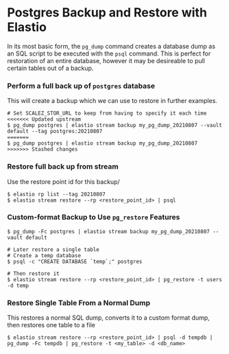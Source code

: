 
# Postgres Backup and Restore with Elastio

In its most basic form, the `pg_dump` command creates a database dump as an SQL script to be executed with the `psql` command.  This is perfect for restoration of an entire database, however it may be desireable to pull certain tables out of a backup.

### Perform a full back up of `postgres` database

This will create a backup which we can use to restore in further examples.

```
# Set SCALEZ_STOR_URL to keep from having to specify it each time
<<<<<<< Updated upstream
$ pg_dump postgres | elastio stream backup my_pg_dump_20210807 --vault default --tag postgres:20210807
=======
$ pg_dump postgres | elastio stream backup my_pg_dump_20210807
>>>>>>> Stashed changes
```


### Restore full back up from stream

Use the restore point id for this backup/

```
$ elastio rp list --tag 20210807
$ elastio stream restore --rp <restore_point_id> | psql
```

### Custom-format Backup to Use `pg_restore` Features 

```
$ pg_dump -Fc postgres | elastio stream backup my_pg_dump_20210807 --vault default

# Later restore a single table
# Create a temp database
$ psql -c "CREATE DATABASE `temp`;" postgres

# Then restore it
$ elastio stream restore --rp <restore_point_id> | pg_restore -t users -d temp
```

### Restore Single Table From a Normal Dump

This restores a normal SQL dump, converts it to a custom format dump, then restores one table to a file

```
$ elastio stream restore --rp <restore_point_id> | psql -d tempdb | pg_dump -Fc tempdb | pg_restore -t <my_table> -d <db_name>
```
